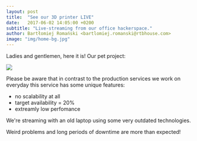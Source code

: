 ```yaml
---
layout: post
title:  "See our 3D printer LIVE"
date:   2017-06-02 14:05:00 +0200
subtitle: "Live-streaming from our office hackerspace."
author: Bartłomiej Romański <bartlomiej.romanski@rtbhouse.com>
image: "img/home-bg.jpg"
---
```


Ladies and gentlemen, here it is! Our pet project:

<img src="http://104.155.95.218/">

Please be aware that in contrast to the production services we work on everyday this service has some unique features:

  * no scalability at all
  * target availability = 20%
  * extreamly low perfomance

We're streaming with an old laptop using some very outdated technologies.

Weird problems and long periods of downtime are more than expected!

